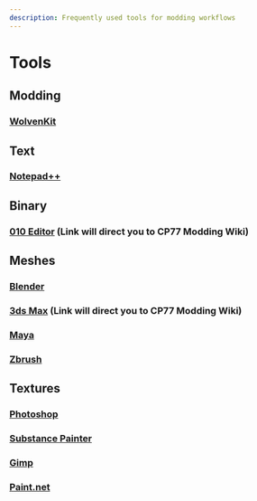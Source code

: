```yaml
---
description: Frequently used tools for modding workflows
---
```


# Tools

## Modding

### [WolvenKit](https://wiki.redmodding.org/wolvenkit/)

## Text

### [Notepad++](https://notepad-plus-plus.org/)

## Binary

### [010 Editor](https://wiki.redmodding.org/cyberpunk-2077-modding/010-editor/) (Link will direct you to CP77 Modding Wiki)

## Meshes

### [Blender](https://www.blender.org/)

### [3ds Max](https://wiki.redmodding.org/cyberpunk-2077-modding/3ds-max/) (Link will direct you to CP77 Modding Wiki)

### [Maya](https://www.autodesk.com/products/maya/overview)

### [Zbrush](https://pixologic.com/)

## Textures

### [Photoshop](https://www.adobe.com/products/photoshop.html)

### [Substance Painter](https://www.adobe.com/products/substance3d-painter.html)

### [Gimp](https://www.gimp.org/)

### [Paint.net](https://www.getpaint.net/)

